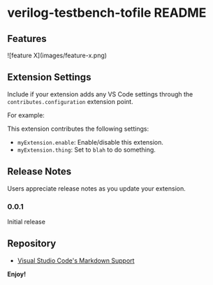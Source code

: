 # verilog-testbench-tofile README

## Features



\!\[feature X\]\(images/feature-x.png\)

## Extension Settings

Include if your extension adds any VS Code settings through the `contributes.configuration` extension point.

For example:

This extension contributes the following settings:

* `myExtension.enable`: Enable/disable this extension.
* `myExtension.thing`: Set to `blah` to do something.

## Release Notes

Users appreciate release notes as you update your extension.

### 0.0.1

Initial release

## Repository

* [Visual Studio Code's Markdown Support](http://code.visualstudio.com/docs/languages/markdown)

**Enjoy!**
